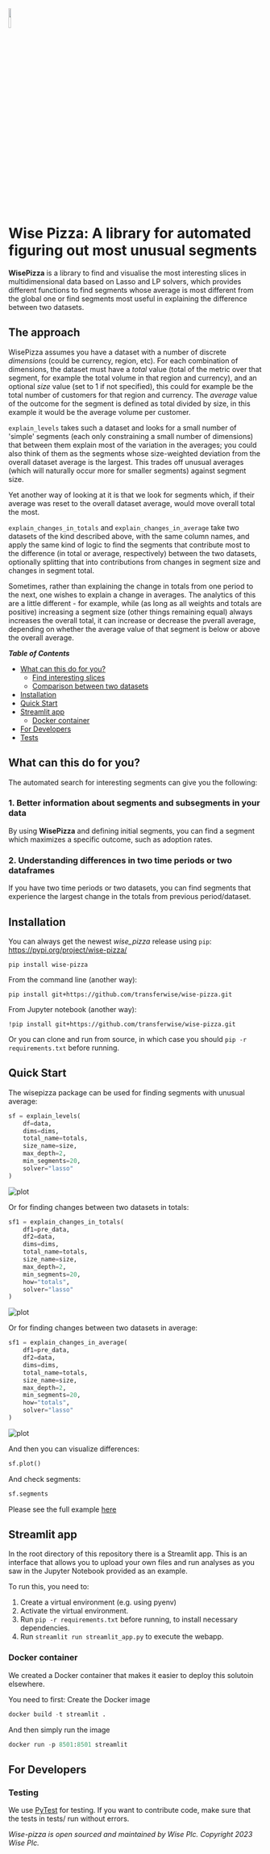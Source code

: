 <img src="https://github.com/transferwise/wise-pizza/blob/main/docs/Wise_Logo.png?raw=True" width=10% height=10%>

# Wise Pizza: A library for automated figuring out most unusual segments

**WisePizza** is a library to find and visualise the most interesting slices in multidimensional data based on Lasso and LP solvers, which provides different functions to find segments whose average is most different from the global one or find segments most useful in explaining the difference between two datasets.

## The approach
WisePizza assumes you have a dataset with a number of discrete *dimensions* (could be currency, region, etc). For each
combination of dimensions, the dataset must have a *total* value (total of the metric over that segment, for example
the total volume in that region and currency), and an optional *size* value (set to 1 if not specified), this could for
example be the total number of customers for that region and currency. The *average* value of the outcome for the segment
is defined as total divided by size, in this example it would be the average volume per customer. 

`explain_levels` takes such a dataset and looks for a small number of 'simple' segments (each only constraining a 
small number of dimensions) that between them 
explain most of the variation in the averages; you could also think of them as the segments whose size-weighted
deviation from the overall dataset average is the largest. This trades off unusual averages (which will naturally 
occur more for smaller segments) against segment size.

Yet another way of looking at it is that we look for segments which, if their average was reset to the overall dataset
average, would move overall total the most.

`explain_changes_in_totals` and `explain_changes_in_average` take two datasets of the kind described above, with the same 
column names, and apply the same kind of logic to find the segments that contribute most to the difference (in total 
or average, respectively) between the two datasets, optionally splitting that into contributions from 
changes in segment size and changes in segment total.

Sometimes, rather than explaining the change in totals from one period to the next, one wishes to explain a change in averages. The analytics of this are a little different - for example, while (as long as all weights and totals are positive) increasing a segment size (other things remaining equal) always increases the overall total, it can increase or decrease the pverall average, depending on whether the average value of that segment is below or above the overall average.

<summary><strong><em>Table of Contents</em></strong></summary>

- [What can this do for you?](#what-can-this-do-for-you)
    - [Find interesting slices](#better-information-about-segments-and-subsegments-in-your-data)
    - [Comparison between two datasets](#understanding-differences-in-two-time-periods-or-two-dataframes)
- [Installation](#installation)
- [Quick Start](#quick-start)
- [Streamlit app](#streamlit-app)
    - [Docker container](#docker-container)
- [For Developers](#for-developers)
 - [Tests](#testing)

 ## What can this do for you?

The automated search for interesting segments can give you the following:

### 1. Better information about segments and subsegments in your data 
By using **WisePizza** and defining initial segments, you can find a segment which maximizes a specific outcome, such as adoption rates.


### 2. Understanding differences in two time periods or two dataframes
If you have two time periods or two datasets, you can find segments that experience the largest change in the totals from previous period/dataset.


## Installation
You can always get the newest *wise_pizza* release using ``pip``:
https://pypi.org/project/wise-pizza/
```
pip install wise-pizza
```

From the command line (another way):
```
pip install git+https://github.com/transferwise/wise-pizza.git
```

From Jupyter notebook (another way):
```
!pip install git+https://github.com/transferwise/wise-pizza.git
```

Or you can clone and run from source, in which case you should `pip -r requirements.txt` before running.

## Quick Start
The wisepizza package can be used for finding segments with unusual average:

```Python
sf = explain_levels(
    df=data,
    dims=dims,
    total_name=totals,
    size_name=size,
    max_depth=2,
    min_segments=20,
    solver="lasso"
)
```

![plot](https://github.com/transferwise/wise-pizza/blob/main/docs/explain_levels.png?raw=True)

Or for finding changes between two datasets in totals:

```Python
sf1 = explain_changes_in_totals(
    df1=pre_data,
    df2=data,
    dims=dims,
    total_name=totals,
    size_name=size,
    max_depth=2,
    min_segments=20,
    how="totals",
    solver="lasso"
)
```

![plot](https://github.com/transferwise/wise-pizza/blob/main/docs/explain_changes_in_totals.png?raw=True)

Or for finding changes between two datasets in average:

```Python
sf1 = explain_changes_in_average(
    df1=pre_data,
    df2=data,
    dims=dims,
    total_name=totals,
    size_name=size,
    max_depth=2,
    min_segments=20,
    how="totals",
    solver="lasso"
)
```

![plot](https://github.com/transferwise/wise-pizza/blob/main/docs/explain_changes_in_average(totals).png?raw=True)

And then you can visualize differences:

```Python
sf.plot()
```

And check segments:

```Python
sf.segments
```
Please see the full example [here](https://github.com/transferwise/wise-pizza/blob/main/notebooks/Finding%20interesting%20segments.ipynb)

## Streamlit app
In the root directory of this repository there is a Streamlit app. This is an interface that allows you to upload your own files and run analyses as you saw in the Jupyter Notebook provided as an example.

To run this, you need to:
1. Create a virtual environment (e.g. using pyenv)
2. Activate the virtual environment.
3. Run `pip -r requirements.txt` before running, to install necessary dependencies.
4. Run `streamlit run streamlit_app.py` to execute the webapp.

### Docker container

We created a Docker container that makes it easier to deploy this solutoin elsewhere.

You need to first:
Create the Docker image

```Python
docker build -t streamlit .      
```
And then simply run the image

```Python
docker run -p 8501:8501 streamlit    
```
## For Developers

### Testing
We use [PyTest](https://docs.pytest.org/) for testing. If you want to contribute code, make sure that the tests in tests/ run without errors.

*Wise-pizza is open sourced and maintained by Wise Plc. Copyright 2023 Wise Plc.*
